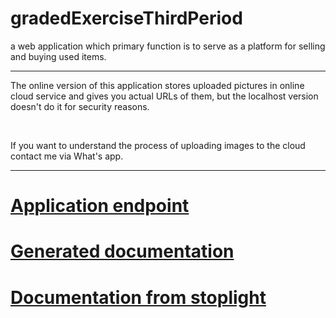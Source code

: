 # gradedExerciseThirdPeriod
a web application which primary function is to serve as a platform for selling and buying used items.<br>
<hr>
<p>The online version of this application stores uploaded pictures in online cloud service and gives you actual URLs of them, but the localhost version doesn't do it for security reasons.</p> <br>
  <p>If you want to understand the process of uploading images to the cloud contact me via What's app. </p>
  <hr>
  <h1><a href="https://graded-exercise-kidm.herokuapp.com/"> Application endpoint </a> </h1>
  <h1><a href="https://graded-exercise-documentation-kidm.netlify.com/">Generated documentation </a></h1>
<h1><a href="https://stoplight.io/p/docs/gh/kisl55a/gradedexercisethirdperiod/reference/GradedExercise.v1.yaml/paths/~1items~1getAllItems/get?group=master">Documentation from stoplight </a></h1>

